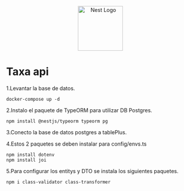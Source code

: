 <p align="center">
  <a href="http://nestjs.com/" target="blank"><img src="https://nestjs.com/img/logo-small.svg" width="120" alt="Nest Logo" /></a>
</p>

# Taxa api 

1.Levantar la base de datos.
```
docker-compose up -d
```
2.Instalo el paquete de TypeORM para utilizar DB Postgres.
```
npm install @nestjs/typeorm typeorm pg
```
3.Conecto la base de datos postgres a tablePlus.

4.Estos 2 paquetes se deben instalar para config/envs.ts 
```
npm install dotenv
npm install joi
```
5.Para configurar los entitys y DTO se instala los siguientes paquetes.
```
npm i class-validator class-transformer
```

